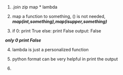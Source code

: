 1. .join zip map * lambda

2. map a function to something, () is not needed, ***map(int,something),map(isupper,something)***

3. if 0:
      print True
   else:
      print False
  output: False

***only 0 print False***

4. lambda is just a personalized function

5. python format can be very helpful in print the output

6. 
